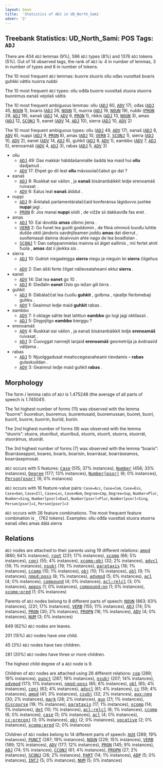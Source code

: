 ```yaml
---
layout: base
title:  'Statistics of ADJ in UD_North_Sami'
udver: '2'
---
```


## Treebank Statistics: UD_North_Sami: POS Tags: `ADJ`

There are 404 `ADJ` lemmas (9%), 596 `ADJ` types (8%) and 1376 `ADJ` tokens (5%).
Out of 14 observed tags, the rank of `ADJ` is: 4 in number of lemmas, 3 in number of types and 6 in number of tokens.

The 10 most frequent `ADJ` lemmas: buorre stuoris ollu ođas vuosttaš boaris guhkki váttis nuorra nubbi

The 10 most frequent `ADJ` types:  ollu ođđa buorre vuosttaš stuora stuorra buoremus eanaš vejolaš váttis

The 10 most frequent ambiguous lemmas: ollu (<tt><a href="sme-pos-ADJ.html">ADJ</a></tt> 60, <tt><a href="sme-pos-ADV.html">ADV</a></tt> 17), ođas (<tt><a href="sme-pos-ADJ.html">ADJ</a></tt> 45, <tt><a href="sme-pos-NOUN.html">NOUN</a></tt> 1), boaris (<tt><a href="sme-pos-ADJ.html">ADJ</a></tt> 26, <tt><a href="sme-pos-NOUN.html">NOUN</a></tt> 1), nuorra (<tt><a href="sme-pos-ADJ.html">ADJ</a></tt> 19, <tt><a href="sme-pos-NOUN.html">NOUN</a></tt> 19), nubbi (<tt><a href="sme-pos-PRON.html">PRON</a></tt> 29, <tt><a href="sme-pos-ADJ.html">ADJ</a></tt> 18), eanaš (<tt><a href="sme-pos-ADJ.html">ADJ</a></tt> 14, <tt><a href="sme-pos-ADV.html">ADV</a></tt> 6, <tt><a href="sme-pos-PRON.html">PRON</a></tt> 1), rikkis (<tt><a href="sme-pos-ADJ.html">ADJ</a></tt> 13, <tt><a href="sme-pos-NOUN.html">NOUN</a></tt> 3), amas (<tt><a href="sme-pos-ADJ.html">ADJ</a></tt> 12, <tt><a href="sme-pos-SCONJ.html">SCONJ</a></tt> 1), eanet (<tt><a href="sme-pos-ADV.html">ADV</a></tt> 14, <tt><a href="sme-pos-ADJ.html">ADJ</a></tt> 10), sierra (<tt><a href="sme-pos-ADJ.html">ADJ</a></tt> 10, <tt><a href="sme-pos-ADV.html">ADV</a></tt> 2)

The 10 most frequent ambiguous types:  ollu (<tt><a href="sme-pos-ADJ.html">ADJ</a></tt> 49, <tt><a href="sme-pos-ADV.html">ADV</a></tt> 17), eanaš (<tt><a href="sme-pos-ADJ.html">ADJ</a></tt> 8, <tt><a href="sme-pos-ADV.html">ADV</a></tt> 6), nuppi (<tt><a href="sme-pos-ADJ.html">ADJ</a></tt> 9, <tt><a href="sme-pos-PRON.html">PRON</a></tt> 8), amas (<tt><a href="sme-pos-ADJ.html">ADJ</a></tt> 10, <tt><a href="sme-pos-VERB.html">VERB</a></tt> 2, <tt><a href="sme-pos-SCONJ.html">SCONJ</a></tt> 1), sierra (<tt><a href="sme-pos-ADJ.html">ADJ</a></tt> 10, <tt><a href="sme-pos-ADV.html">ADV</a></tt> 2), eanet (<tt><a href="sme-pos-ADV.html">ADV</a></tt> 14, <tt><a href="sme-pos-ADJ.html">ADJ</a></tt> 8), guhkit (<tt><a href="sme-pos-ADJ.html">ADJ</a></tt> 8, <tt><a href="sme-pos-ADV.html">ADV</a></tt> 1), eambbo (<tt><a href="sme-pos-ADV.html">ADV</a></tt> 7, <tt><a href="sme-pos-ADJ.html">ADJ</a></tt> 5), erenoamáš (<tt><a href="sme-pos-ADV.html">ADV</a></tt> 4, <tt><a href="sme-pos-ADJ.html">ADJ</a></tt> 3), rabas (<tt><a href="sme-pos-ADJ.html">ADJ</a></tt> 5, <tt><a href="sme-pos-ADV.html">ADV</a></tt> 3)


* ollu
  * <tt><a href="sme-pos-ADJ.html">ADJ</a></tt> 49: Das makkár hálddašanmálle šaddá lea maid hui <b>ollu</b> dadjamuš .
  * <tt><a href="sme-pos-ADV.html">ADV</a></tt> 17: Ehpet go dii leat <b>ollu</b> mávssolaččabut go dat ?
* eanaš
  * <tt><a href="sme-pos-ADJ.html">ADJ</a></tt> 8: Ruskkat eai váilon , ja <b>eanaš</b> bisánanbáikkit ledje erenoamáš ruivasat .
  * <tt><a href="sme-pos-ADV.html">ADV</a></tt> 6: Ealus leat <b>eanaš</b> álddut .
* nuppi
  * <tt><a href="sme-pos-ADJ.html">ADJ</a></tt> 9: Árktalaš parlamentáralaččaid konferánsa lágiduvvo juohke <b>nuppi</b> jagi .
  * <tt><a href="sme-pos-PRON.html">PRON</a></tt> 8: Jos manai <b>nuppi</b> siidii , de vižže sii dakkaviđe fas eret .
* amas
  * <tt><a href="sme-pos-ADJ.html">ADJ</a></tt> 10: Eai dovdda <b>amas</b> olbmo jiena .
  * <tt><a href="sme-pos-VERB.html">VERB</a></tt> 2: Go funet lea guolli goddomin , de fitná olmmoš buođu luhtte dušše oktii jándoris savdnjileamen joddu <b>amas</b> dat dierrut , suollemasat dainna doaivvuin ahte nago de lea boađistan .
  * <tt><a href="sme-pos-SCONJ.html">SCONJ</a></tt> 1: Dan oahppanmielas mainna sii álget eallimis , mii fertet atnit fuola , <b>amas</b> dat ii jávkka sis .
* sierra
  * <tt><a href="sme-pos-ADJ.html">ADJ</a></tt> 10: Guktot niegadeigga <b>sierra</b> niegu ja nieguin lei <b>sierra</b> čilgehus .
  * <tt><a href="sme-pos-ADV.html">ADV</a></tt> 2: Dan ášši ferte čilget nállevealaheami ektui <b>sierra</b> .
* eanet
  * <tt><a href="sme-pos-ADV.html">ADV</a></tt> 14: Dat lea <b>eanet</b> go 10 .
  * <tt><a href="sme-pos-ADJ.html">ADJ</a></tt> 8: Dieđálin <b>eanet</b> Oslo go iežan gili birra .
* guhkit
  * <tt><a href="sme-pos-ADJ.html">ADJ</a></tt> 8: Dábálaččat lea čuollu <b>guhkit</b> , golbma , njeallje fierbmebaji guhku .
  * <tt><a href="sme-pos-ADV.html">ADV</a></tt> 1: Geainnut ledje maid <b>guhkit</b> rabas .
* eambbo
  * <tt><a href="sme-pos-ADV.html">ADV</a></tt> 7: Ii oktage sáhte leat lahttun <b>eambbo</b> go logi jagi oktilassii .
  * <tt><a href="sme-pos-ADJ.html">ADJ</a></tt> 5: Diŋgojitgo <b>eambbo</b> bierggu ?
* erenoamáš
  * <tt><a href="sme-pos-ADV.html">ADV</a></tt> 4: Ruskkat eai váilon , ja eanaš bisánanbáikkit ledje <b>erenoamáš</b> ruivasat .
  * <tt><a href="sme-pos-ADJ.html">ADJ</a></tt> 3: Čuovggat nannejit lanjaid <b>erenoamáš</b> geometriija ja ávdnasiid válljema .
* rabas
  * <tt><a href="sme-pos-ADJ.html">ADJ</a></tt> 5: Njuolggadusat meahccegeavaheami rievdamis – <b>rabas</b> gulaskuddan .
  * <tt><a href="sme-pos-ADV.html">ADV</a></tt> 3: Geainnut ledje maid guhkit <b>rabas</b> .

## Morphology

The form / lemma ratio of `ADJ` is 1.475248 (the average of all parts of speech is 1.745041).

The 1st highest number of forms (11) was observed with the lemma “buorre”: buorebun, buoremus, buoremusaid, buoremussan, buoret, buori, buorit, buorre, buorrin, buriid, buriin.

The 2nd highest number of forms (9) was observed with the lemma “stuoris”: stuora, stuoribut, stuoribuš, stuoris, stuorit, stuorra, stuorrát, stuorámus, stuorát.

The 3rd highest number of forms (7) was observed with the lemma “boaris”: Boarráseappot, boares, boaris, boarisin, boarrásat, boarráseamos, boarrásepmosat.

`ADJ` occurs with 5 features: <tt><a href="sme-feat-Case.html">Case</a></tt> (515; 37% instances), <tt><a href="sme-feat-Number.html">Number</a></tt> (456; 33% instances), <tt><a href="sme-feat-Degree.html">Degree</a></tt> (177; 13% instances), <tt><a href="sme-feat-Number-psor.html">Number[psor]</a></tt> (6; 0% instances), <tt><a href="sme-feat-Person-psor.html">Person[psor]</a></tt> (6; 0% instances)

`ADJ` occurs with 16 feature-value pairs: `Case=Acc`, `Case=Com`, `Case=Ess`, `Case=Gen`, `Case=Ill`, `Case=Loc`, `Case=Nom`, `Degree=Cmp`, `Degree=Sup`, `Number=Plur`, `Number=Sing`, `Number[psor]=Dual`, `Number[psor]=Plur`, `Number[psor]=Sing`, `Person[psor]=1`, `Person[psor]=3`

`ADJ` occurs with 28 feature combinations.
The most frequent feature combination is `_` (762 tokens).
Examples: ollu ođđa vuosttaš stuora stuorra eanaš olles amas dálá sierra


## Relations

`ADJ` nodes are attached to their parents using 19 different relations: <tt><a href="sme-dep-amod.html">amod</a></tt> (880; 64% instances), <tt><a href="sme-dep-root.html">root</a></tt> (231; 17% instances), <tt><a href="sme-dep-xcomp.html">xcomp</a></tt> (66; 5% instances), <tt><a href="sme-dep-conj.html">conj</a></tt> (55; 4% instances), <tt><a href="sme-dep-xcomp-obj.html">xcomp:obj</a></tt> (32; 2% instances), <tt><a href="sme-dep-advcl.html">advcl</a></tt> (19; 1% instances), <tt><a href="sme-dep-nsubj.html">nsubj</a></tt> (19; 1% instances), <tt><a href="sme-dep-parataxis.html">parataxis</a></tt> (18; 1% instances), <tt><a href="sme-dep-ccomp.html">ccomp</a></tt> (10; 1% instances), <tt><a href="sme-dep-obj.html">obj</a></tt> (10; 1% instances), <tt><a href="sme-dep-obl.html">obl</a></tt> (9; 1% instances), <tt><a href="sme-dep-nmod-poss.html">nmod:poss</a></tt> (8; 1% instances), <tt><a href="sme-dep-advmod.html">advmod</a></tt> (5; 0% instances), <tt><a href="sme-dep-acl.html">acl</a></tt> (4; 0% instances), <tt><a href="sme-dep-compound.html">compound</a></tt> (4; 0% instances), <tt><a href="sme-dep-acl-relcl.html">acl:relcl</a></tt> (3; 0% instances), <tt><a href="sme-dep-appos.html">appos</a></tt> (1; 0% instances), <tt><a href="sme-dep-compound-nn.html">compound:nn</a></tt> (1; 0% instances), <tt><a href="sme-dep-xcomp-pred.html">xcomp:pred</a></tt> (1; 0% instances)

Parents of `ADJ` nodes belong to 8 different parts of speech: <tt><a href="sme-pos-NOUN.html">NOUN</a></tt> (863; 63% instances),  (231; 17% instances), <tt><a href="sme-pos-VERB.html">VERB</a></tt> (155; 11% instances), <tt><a href="sme-pos-ADJ.html">ADJ</a></tt> (74; 5% instances), <tt><a href="sme-pos-PRON.html">PRON</a></tt> (30; 2% instances), <tt><a href="sme-pos-PROPN.html">PROPN</a></tt> (16; 1% instances), <tt><a href="sme-pos-ADV.html">ADV</a></tt> (4; 0% instances), <tt><a href="sme-pos-NUM.html">NUM</a></tt> (3; 0% instances)

849 (62%) `ADJ` nodes are leaves.

201 (15%) `ADJ` nodes have one child.

45 (3%) `ADJ` nodes have two children.

281 (20%) `ADJ` nodes have three or more children.

The highest child degree of a `ADJ` node is 9.

Children of `ADJ` nodes are attached using 26 different relations: <tt><a href="sme-dep-cop.html">cop</a></tt> (289; 19% instances), <tt><a href="sme-dep-punct.html">punct</a></tt> (287; 19% instances), <tt><a href="sme-dep-nsubj.html">nsubj</a></tt> (207; 14% instances), <tt><a href="sme-dep-advmod.html">advmod</a></tt> (173; 11% instances), <tt><a href="sme-dep-nmod-poss.html">nmod:poss</a></tt> (85; 6% instances), <tt><a href="sme-dep-obl.html">obl</a></tt> (65; 4% instances), <tt><a href="sme-dep-conj.html">conj</a></tt> (63; 4% instances), <tt><a href="sme-dep-advcl.html">advcl</a></tt> (61; 4% instances), <tt><a href="sme-dep-cc.html">cc</a></tt> (59; 4% instances), <tt><a href="sme-dep-amod.html">amod</a></tt> (41; 3% instances), <tt><a href="sme-dep-csubj.html">csubj</a></tt> (32; 2% instances), <tt><a href="sme-dep-aux-neg.html">aux:neg</a></tt> (30; 2% instances), <tt><a href="sme-dep-mark.html">mark</a></tt> (28; 2% instances), <tt><a href="sme-dep-aux.html">aux</a></tt> (21; 1% instances), <tt><a href="sme-dep-discourse.html">discourse</a></tt> (19; 1% instances), <tt><a href="sme-dep-parataxis.html">parataxis</a></tt> (17; 1% instances), <tt><a href="sme-dep-xcomp.html">xcomp</a></tt> (14; 1% instances), <tt><a href="sme-dep-det.html">det</a></tt> (10; 1% instances), <tt><a href="sme-dep-acl-relcl.html">acl:relcl</a></tt> (8; 1% instances), <tt><a href="sme-dep-ccomp.html">ccomp</a></tt> (6; 0% instances), <tt><a href="sme-dep-case.html">case</a></tt> (5; 0% instances), <tt><a href="sme-dep-acl.html">acl</a></tt> (4; 0% instances), <tt><a href="sme-dep-cc-preconj.html">cc:preconj</a></tt> (3; 0% instances), <tt><a href="sme-dep-obj.html">obj</a></tt> (2; 0% instances), <tt><a href="sme-dep-vocative.html">vocative</a></tt> (2; 0% instances), <tt><a href="sme-dep-xcomp-pred.html">xcomp:pred</a></tt> (2; 0% instances)

Children of `ADJ` nodes belong to 14 different parts of speech: <tt><a href="sme-pos-AUX.html">AUX</a></tt> (289; 19% instances), <tt><a href="sme-pos-PUNCT.html">PUNCT</a></tt> (287; 19% instances), <tt><a href="sme-pos-NOUN.html">NOUN</a></tt> (229; 15% instances), <tt><a href="sme-pos-VERB.html">VERB</a></tt> (189; 12% instances), <tt><a href="sme-pos-ADV.html">ADV</a></tt> (177; 12% instances), <tt><a href="sme-pos-PRON.html">PRON</a></tt> (145; 9% instances), <tt><a href="sme-pos-ADJ.html">ADJ</a></tt> (74; 5% instances), <tt><a href="sme-pos-CCONJ.html">CCONJ</a></tt> (61; 4% instances), <tt><a href="sme-pos-PROPN.html">PROPN</a></tt> (27; 2% instances), <tt><a href="sme-pos-SCONJ.html">SCONJ</a></tt> (26; 2% instances), <tt><a href="sme-pos-PART.html">PART</a></tt> (14; 1% instances), <tt><a href="sme-pos-ADP.html">ADP</a></tt> (5; 0% instances), <tt><a href="sme-pos-INTJ.html">INTJ</a></tt> (5; 0% instances), <tt><a href="sme-pos-NUM.html">NUM</a></tt> (5; 0% instances)

